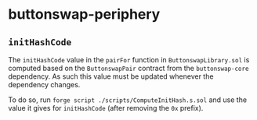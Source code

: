# buttonswap-periphery

## `initHashCode`

The `initHashCode` value in the `pairFor` function in `ButtonswapLibrary.sol` is computed based on the `ButtonswapPair` contract from the `buttonswap-core` dependency.
As such this value must be updated whenever the dependency changes.

To do so, run `forge script ./scripts/ComputeInitHash.s.sol` and use the value it gives for `initHashCode` (after removing the `0x` prefix).
